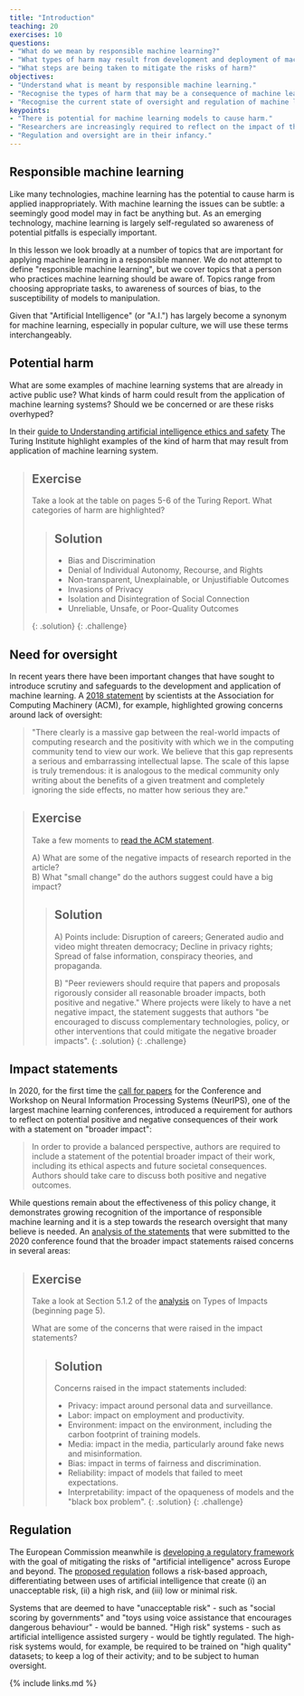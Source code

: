 ```yaml
---
title: "Introduction"
teaching: 20
exercises: 10
questions:
- "What do we mean by responsible machine learning?"
- "What types of harm may result from development and deployment of machine learning models?"
- "What steps are being taken to mitigate the risks of harm?"
objectives:
- "Understand what is meant by responsible machine learning."
- "Recognise the types of harm that may be a consequence of machine learning"
- "Recognise the current state of oversight and regulation of machine learning"
keypoints:
- "There is potential for machine learning models to cause harm."
- "Researchers are increasingly required to reflect on the impact of their work."
- "Regulation and oversight are in their infancy."
---
```


## Responsible machine learning

<!-- 

TODO: reduce length of abstracts? Or avoid reading them and ask to read them.


TODO: 
# Guidelines and quality criteria for artificial intelligence-based prediction models in healthcare
https://www.nature.com/articles/s41746-021-00549-7

-->

Like many technologies, machine learning has the potential to cause harm is applied inappropriately. With machine learning the issues can be subtle: a seemingly good model may in fact be anything but. As an emerging technology, machine learning is largely self-regulated so awareness of potential pitfalls is especially important. 

In this lesson we look broadly at a number of topics that are important for applying machine learning in a responsible manner. We do not attempt to define "responsible machine learning", but we cover topics that a person who practices machine learning should be aware of. Topics range from choosing appropriate tasks, to awareness of sources of bias, to the susceptibility of models to manipulation.

Given that "Artificial Intelligence" (or "A.I.") has largely become a synonym for machine learning, especially in popular culture, we will use these terms interchangeably.

<!-- Are concerns about the risks of machine learning warranted? We believe so. Machine learning models have quickly become part of everyday life. Models have caused physical harm (think autonomous driving and automated medical diagnosis) 

https://www.antidiskriminierungsstelle.de/EN/homepage/_documents/download_diskr_risiken_verwendung_von_algorithmen.pdf?__blob=publicationFile&v=1
-->

## Potential harm

What are some examples of machine learning systems that are already in active public use? What kinds of harm could result from the application of machine learning systems? Should we be concerned or are these risks overhyped?

In their [guide to Understanding artificial intelligence ethics and safety](https://www.turing.ac.uk/sites/default/files/2019-08/understanding_artificial_intelligence_ethics_and_safety.pdf) The Turing Institute highlight examples of the kind of harm that may result from application of machine learning system.  

> ## Exercise
> Take a look at the table on pages 5-6 of the Turing Report. What categories of harm are highlighted? 
> 
> > ## Solution
> > - Bias and Discrimination
> > - Denial of Individual Autonomy, Recourse, and Rights 
> > - Non-transparent, Unexplainable, or Unjustifiable Outcomes
> > - Invasions of Privacy 
> > - Isolation and Disintegration of Social Connection
> > - Unreliable, Unsafe, or Poor-Quality Outcomes 
> > 
> {: .solution}
{: .challenge}


## Need for oversight

In recent years there have been important changes that have sought to introduce scrutiny and safeguards to the development and application of machine learning. A [2018 statement](https://web.archive.org/web/20200101022756/https://acm-fca.org/2018/03/29/negativeimpacts/) by scientists at the Association for Computing Machinery (ACM), for example, highlighted growing concerns around lack of oversight:

> "There clearly is a massive gap between the real-world impacts of computing research and the positivity with which we in the computing community tend to view our work. We believe that this gap represents a serious and embarrassing intellectual lapse. The scale of this lapse is truly tremendous: it is analogous to the medical community only writing about the benefits of a given treatment and completely ignoring the side effects, no matter how serious they are."


> ## Exercise
> Take a few moments to [read the ACM statement](https://web.archive.org/web/20200101022756/https://acm-fca.org/2018/03/29/negativeimpacts/).   
> 
> A) What are some of the negative impacts of research reported in the article?  
> B) What "small change" do the authors suggest could have a big impact?
> 
> > ## Solution
> > A) Points include: Disruption of careers; Generated audio and video might threaten democracy; Decline in privacy rights; Spread of false information, conspiracy theories, and propaganda.
> > 
> > B) "Peer reviewers should require that papers and proposals rigorously consider all reasonable broader impacts, both positive and negative." Where projects were likely to have a net negative impact, the statement suggests that authors "be encouraged to discuss complementary technologies, policy, or other interventions that could mitigate the negative broader impacts".
> {: .solution}
{: .challenge}

## Impact statements

In 2020, for the first time the [call for papers](https://neurips.cc/Conferences/2020/CallForPapers) for the Conference and Workshop on Neural Information Processing Systems (NeurIPS), one of the largest machine learning conferences, introduced a requirement for authors to reflect on potential positive and negative consequences of their work with a statement on "broader impact":

>  In order to provide a balanced perspective, authors are required to include a statement of the potential broader impact of their work, including its ethical aspects and future societal consequences. Authors should take care to discuss both positive and negative outcomes.

While questions remain about the effectiveness of this policy change, it demonstrates growing recognition of the importance of responsible machine learning and it is a step towards the research oversight that many believe is needed. An [analysis of the statements](https://arxiv.org/pdf/2105.04760.pdf) that were submitted to the 2020 conference found that the broader impact statements raised concerns in several areas:

> ## Exercise
> Take a look at Section 5.1.2 of the [analysis](https://arxiv.org/pdf/2105.04760.pdf) on Types of Impacts (beginning page 5).  
> 
> What are some of the concerns that were raised in the impact statements?  
>   
> > ## Solution
> > Concerns raised in the impact statements included: 
> > - Privacy: impact around personal data and surveillance.
> > - Labor: impact on employment and productivity.
> > - Environment: impact on the environment, including the carbon footprint of training models.
> > - Media: impact in the media, particularly around fake news and misinformation.
> > - Bias: impact in terms of fairness and discrimination.
> > - Reliability: impact of models that failed to meet expectations.
> > - Interpretability: impact of the opaqueness of models and the "black box problem".
> {: .solution}
{: .challenge}



## Regulation

The European Commission meanwhile is [developing a regulatory framework](https://digital-strategy.ec.europa.eu/en/policies/regulatory-framework-ai) with the goal of mitigating the risks of "artificial intelligence" across Europe and beyond. The [proposed regulation](https://eur-lex.europa.eu/legal-content/EN/TXT/HTML/?uri=CELEX:52021PC0206&from=EN) follows a risk-based approach, differentiating between uses of artificial intelligence that create (i) an unacceptable risk, (ii) a high risk, and (iii) low or minimal risk.

Systems that are deemed to have "unacceptable risk" - such as "social scoring by governments" and "toys using voice assistance that encourages dangerous behaviour" - would be banned. "High risk" systems - such as artificial intelligence assisted surgery - would be tightly regulated. The high-risk systems would, for example, be required to be trained on "high quality" datasets; to keep a log of their activity; and to be subject to human oversight.

{% include links.md %}
